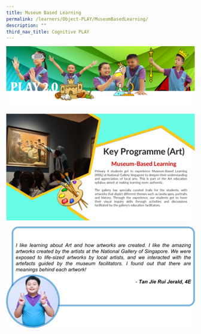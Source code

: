 ```yaml
---
title: Museum Based Learning
permalink: /learners/Object-PLAY/MuseumBasedLearning/
description: ""
third_nav_title: Cognitive PLAY
---
```

![](/images/PLAYbanner.png)

![](/images/Slide5-1-1024x576.jpg)

![](/images/Art-slide3-1024x548.png)